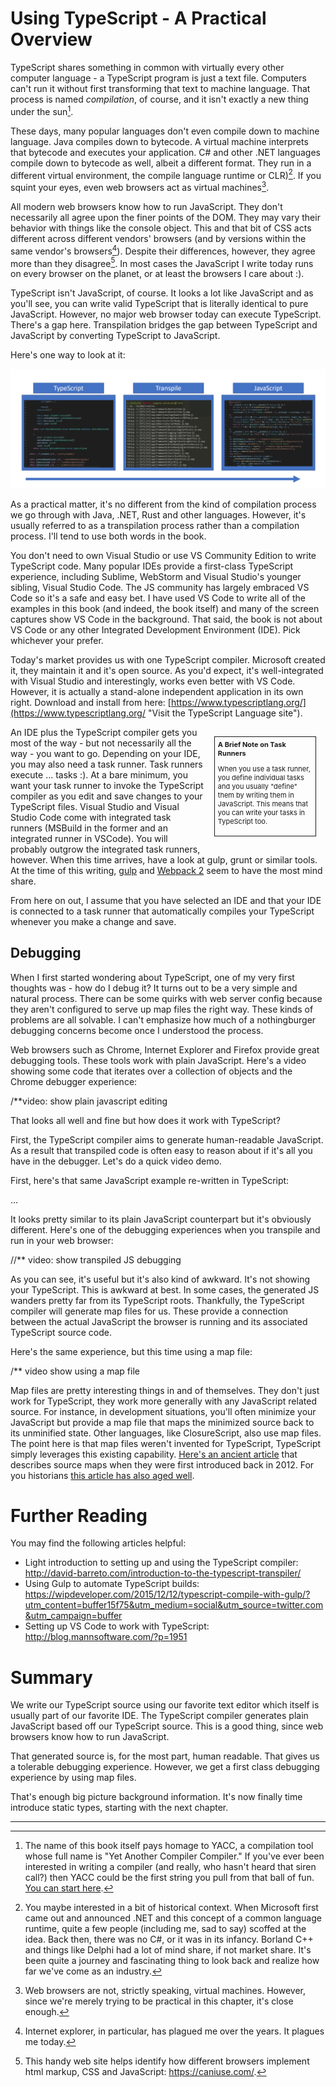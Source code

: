 # Using TypeScript - A Practical Overview

TypeScript shares something in common with virtually every other computer language - a TypeScript program is just a text file. Computers can't run it without first transforming that text to machine language. That process is named *compilation*, of course, and it isn't exactly a new thing under the sun[^1].

These days, many popular languages don't even compile down to machine language. Java compiles down to bytecode. A virtual machine interprets that bytecode and executes your application. C# and other .NET languages compile down to bytecode as well, albeit a different format. They run in a  different virtual environment, the compile language runtime or CLR)[^2]. If you squint your eyes, even web browsers act as virtual machines[^3].

All modern web browsers know how to run JavaScript. They don't necessarily all agree upon the finer points of the DOM. They may vary their behavior with things like the console object. This and that bit of CSS acts different across different vendors' browsers (and by versions within the same vendor's browsers[^4]). Despite their differences, however, they agree more than they disagree[^5]. In most cases the JavaScript I write today runs on every browser on the planet, or at least the browsers I care about :).
 
TypeScript isn't JavaScript, of course. It looks a lot like JavaScript and as you'll see, you can write valid TypeScript that is literally identical to pure JavaScript. However, no major web browser today can execute TypeScript. There's a gap here. Transpilation bridges the gap between TypeScript and JavaScript by converting TypeScript to JavaScript. 

Here's one way to look at it:

![High Level TypeScript Transpilation Process](/assets/ch03_transpilation.PNG)

As a practical matter, it's no different from the kind of compilation process we go through with Java, .NET, Rust and other languages. However, it's usually referred to as a transpilation process rather than a compilation process. I'll tend to use both words in the book.

You don't need to own Visual Studio or use VS Community Edition to write TypeScript code. Many popular IDEs provide a first-class TypeScript experience, including Sublime, WebStorm and Visual Studio's younger sibling, Visual Studio Code. The JS community has largely embraced VS Code so it's a safe and easy bet. I have used VS Code to write all of the examples in this book (and indeed, the book itself) and many of the screen captures show VS Code in the background. That said, the book is not about VS Code or any other Integrated Development Environment (IDE). Pick whichever your prefer.

Today's market provides us with one TypeScript compiler. Microsoft created it, they maintain it and it's open source. As you'd expect, it's well-integrated with Visual Studio and interestingly, works even better with VS Code. However, it is actually a stand-alone independent application in its own right. Download and install from here: [https://www.typescriptlang.org/](https://www.typescriptlang.org/ "Visit the TypeScript Language site").

<div style="float:right; border:1px solid; padding: 5px; margin: 15px; width:30%; font-size: 11px;">
<b>A Brief Note on Task Runners</b><br/>

When you use a task runner, you define individual tasks and you usually "define" them by writing them in JavaScript. This means that you can write your tasks in TypeScript too.
</div>

An IDE plus the TypeScript compiler gets you most of the way - but not necessarily all the way -  you want to go. Depending on your IDE, you may also need a task runner. Task runners execute ... tasks :). At a bare minimum, you want your task runner to invoke the TypeScript compiler as you edit and save changes to your TypeScript files. Visual Studio and Visual Studio Code come with integrated task runners (MSBuild in the former and an integrated runner in VSCode). You will probably outgrow the integrated task runners, however. When this time arrives, have a look at gulp, grunt or similar tools. At the time of this writing, [gulp](http://gulpjs.com/) and [Webpack 2](https://webpack.js.org/) seem to have the most mind share.

From here on out, I assume that you have selected an IDE and that your IDE is connected to a task runner that automatically compiles your TypeScript whenever you make a change and save.

## Debugging

When I first started wondering about TypeScript, one of my very first thoughts was - how do I debug it? It turns out to be a very simple and natural process. There can be some quirks with web server config because they aren't configured to serve up map files the right way. These kinds of problems are all solvable. I can't emphasize how much of a nothingburger debugging concerns become once I understood the process.

Web browsers such as Chrome, Internet Explorer and Firefox provide great debugging tools. These tools work with plain JavaScript. Here's a video showing some code that iterates over a collection of objects and the Chrome debugger experience: 

/**video: show plain javascript editing

That looks all well and fine but how does it work with TypeScript?

First, the TypeScript compiler aims to generate human-readable JavaScript. As a result that transpiled code is often easy to reason about if it's all you have in the debugger. Let's do a quick video demo. 

First, here's that same JavaScript example re-written in TypeScript:

...

It looks pretty similar to its plain JavaScript counterpart but it's obviously different. Here's one of the debugging experiences when you transpile and run in your web browser:

//** video: show transpiled JS debugging

As you can see, it's useful but it's also kind of awkward. It's not showing your TypeScript. This is awkward at best. In some cases, the generated JS wanders pretty far from its TypeScript roots. Thankfully, the TypeScript compiler will generate map files for us. These provide a connection between the actual JavaScript the browser is running and its associated TypeScript source code. 

Here's the same experience, but this time using a map file:

/** video show using a map file

Map files are pretty interesting things in and of themselves. They don't just work for TypeScript, they work more generally with any JavaScript related source. For instance, in development situations, you'll often minimize your JavaScript but provide a map file that maps the minimized source back to its unminified state. Other languages, like ClosureScript, also use map files. The point here is that map files weren't invented for TypeScript, TypeScript simply leverages this existing capability. [Here's an ancient article](https://www.html5rocks.com/en/tutorials/developertools/sourcemaps/) that describes source maps when they were first introduced back in 2012. For you historians [this article has also aged well](http://blog.teamtreehouse.com/introduction-source-maps).  

# Further Reading

You may find the following articles helpful:
- Light introduction to setting up and using the TypeScript compiler: http://david-barreto.com/introduction-to-the-typescript-transpiler/
- Using Gulp to automate TypeScript builds: https://wipdeveloper.com/2015/12/12/typescript-compile-with-gulp/?utm_content=buffer15f75&utm_medium=social&utm_source=twitter.com&utm_campaign=buffer
- Setting up VS Code to work with TypeScript: http://blog.mannsoftware.com/?p=1951

# Summary

We write our TypeScript source using our favorite text editor which itself is usually part of our favorite IDE. The TypeScript compiler generates plain JavaScript based off our TypeScript source. This is a good thing, since web browsers know how to run JavaScript.

That generated source is, for the most part, human readable. That gives us a tolerable debugging experience. However, we get a first class debugging experience by using map files. 

That's enough big picture background information. It's now finally time introduce static types, starting with the next chapter. 

---

[^1]: The name of this book itself pays homage to YACC, a compilation tool whose full name is "Yet Another Compiler Compiler." If you've ever been interested in writing a compiler (and really, who hasn't heard that siren call?) then YACC could be the first string you pull from that ball of fun. [You can start here](https://en.wikipedia.org/wiki/Yacc).

[^2]: You maybe interested in a bit of historical context. When Microsoft first came out and announced .NET and this concept of a common language runtime, quite a few people (including me, sad to say) scoffed at the idea. Back then, there was no C#, or it was in its infancy. Borland C++ and things like Delphi had a lot of mind share, if not market share. It's been quite a journey and fascinating thing to look back and realize how far we've come as an industry.

[^3]: Web browsers are not, strictly speaking, virtual machines. However, since we're merely trying to be practical in this chapter, it's close enough.

[^4]: Internet explorer, in particular, has plagued me over the years. It plagues me today.

[^5]: This handy web site helps identify how different browsers implement html markup, CSS and JavaScript: https://caniuse.com/.

[^debugging]: